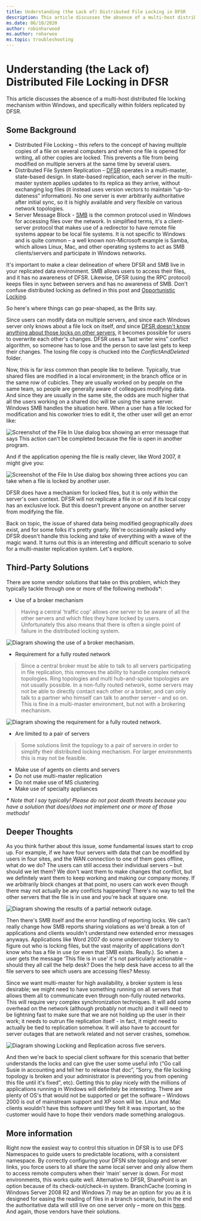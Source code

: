 ```yaml
---
title: Understanding (the Lack of) Distributed File Locking in DFSR
description: This article discusses the absence of a multi-host distributed file locking mechanism within Windows, and specifically within folders replicated by DFSR.
ms.date: 06/10/2020
author: robinharwood
ms.author: roharwoo
ms.topic: troubleshooting
---
```

# Understanding (the Lack of) Distributed File Locking in DFSR

This article discusses the absence of a multi-host distributed file locking mechanism within Windows, and specifically within folders replicated by DFSR.

## Some Background

  - Distributed File Locking – this refers to the concept of having multiple copies of a file on several computers and when one file is opened for writing, all other copies are locked. This prevents a file from being modified on multiple servers at the same time by several users.
  - Distributed File System Replication – [DFSR](/previous-versions/windows/desktop/dfsr/distributed-file-system-replication--dfsr-) operates in a multi-master, state-based design. In state-based replication, each server in the multi-master system applies updates to its replica as they arrive, without exchanging log files (it instead uses version vectors to maintain “up-to-dateness” information). No one server is ever arbitrarily authoritative after initial sync, so it is highly available and very flexible on various network topologies.
  - Server Message Block - [SMB](/openspecs/windows_protocols/ms-smb/f210069c-7086-4dc2-885e-861d837df688) is the common protocol used in Windows for accessing files over the network. In simplified terms, it's a client-server protocol that makes use of a redirector to have remote file systems appear to be local file systems. It is not specific to Windows and is quite common – a well known non-Microsoft example is Samba, which allows Linux, Mac, and other operating systems to act as SMB clients/servers and participate in Windows networks.


It's important to make a clear delineation of where DFSR and SMB live in your replicated data environment. SMB allows users to access their files, and it has no awareness of DFSR. Likewise, DFSR (using the RPC protocol) keeps files in sync between servers and has no awareness of SMB. Don't confuse distributed locking as defined in this post and [Opportunistic Locking](/windows/win32/fileio/opportunistic-locks).

So here's where things can go pear-shaped, as the Brits say.

Since users can modify data on multiple servers, and since each Windows server only knows about a file lock on itself, *and* since [DFSR doesn't know anything about those locks on other servers](/previous-versions/windows/it-pro/windows-server-2003/cc773238(v=ws.10)), it becomes possible for users to overwrite each other's changes. DFSR uses a “last writer wins” conflict algorithm, so someone has to lose and the person to save last gets to keep their changes. The losing file copy is chucked into the *ConflictAndDeleted* folder.

Now, this is far *less* common than people like to believe. Typically, true shared files are modified in a local environment; in the branch office or in the same row of cubicles. They are usually worked on by people on the same team, so people are generally aware of colleagues modifying data. And since they are usually in the same site, the odds are much higher that all the users working on a shared doc will be using the same server. Windows SMB handles the situation here. When a user has a file locked for modification and his coworker tries to edit it, the other user will get an error like:

![Screenshot of the File In Use dialog box showing an error message that says This action can't be completed because the file is open in another program.](./media/understanding-the-lack-of-distributed-file-locking-in-dfsr/1.jpg)

And if the application opening the file is really clever, like Word 2007, it might give you:

![Screenshot of the File In Use dialog box showing three actions you can take when a file is locked by another user.](./media/understanding-the-lack-of-distributed-file-locking-in-dfsr/2.jpg)

DFSR does have a mechanism for locked files, but it is only within the server's own context. DFSR will not replicate a file in or out if its local copy has an exclusive lock. But this doesn't prevent anyone on another server from modifying the file.

Back on topic, the issue of shared data being modified geographically *does* exist, and for some folks it's pretty gnarly. We're occasionally asked why DFSR doesn't handle this locking and take of everything with a wave of the magic wand. It turns out this is an interesting and difficult scenario to solve for a multi-master replication system. Let's explore.

## Third-Party Solutions

There are some vendor solutions that take on this problem, which they typically tackle through one or more of the following methods\*:

  - Use of a broker mechanism

> Having a central ‘traffic cop' allows one server to be aware of all the other servers and which files they have locked by users. Unfortunately this also means that there is often a single point of failure in the distributed locking system.

![Diagram showing the use of a broker mechanism.](./media/understanding-the-lack-of-distributed-file-locking-in-dfsr/3.png)

  - Requirement for a fully routed network

> Since a central broker must be able to talk to all servers participating in file replication, this removes the ability to handle complex network topologies. Ring topologies and multi hub-and-spoke topologies are not usually possible. In a non-fully routed network, some servers may not be able to directly contact each other or a broker, and can only talk to a partner who himself can talk to another server – and so on. This is fine in a multi-master environment, but not with a brokering mechanism.

![Diagram showing the requirement for a fully routed network.](./media/understanding-the-lack-of-distributed-file-locking-in-dfsr/4.png)

  - Are limited to a pair of servers

> Some solutions limit the topology to a pair of servers in order to simplify their distributed locking mechanism. For larger environments this is may not be feasible.

  - Make use of agents on clients and servers
  - Do not use multi-master replication
  - Do not make use of MS clustering
  - Make use of specialty appliances


***\*** Note that I say typically\! Please do not post death threats because you have a solution that does/does not implement one or more of those methods\!*

## Deeper Thoughts

As you think further about this issue, some fundamental issues start to crop up. For example, if we have four servers with data that can be modified by users in four sites, and the WAN connection to one of them goes offline, what do we do? The users can still access their individual servers – but should we let them? We don't want them to make changes that conflict, but we definitely want them to keep working and making our company money. If we arbitrarily block changes at that point, no users can work even though there may not actually be any conflicts happening\! There's no way to tell the other servers that the file is in use and you're back at square one.

![Diagram showing the results of a partial network outage.](./media/understanding-the-lack-of-distributed-file-locking-in-dfsr/5.png)

Then there's SMB itself and the error handling of reporting locks. We can't really change how SMB reports sharing violations as we'd break a ton of applications and clients wouldn't understand new extended error messages anyways. Applications like Word 2007 do some undercover trickery to figure out who is locking files, but the vast majority of applications don't know who has a file in use (or even that SMB exists. Really.). So when a user gets the message ‘This file is in use' it's not particularly actionable – should they all call the help desk? Does the help desk have access to all the file servers to see which users are accessing files? Messy.

Since we want multi-master for high availability, a broker system is less desirable; we might need to have something running on all servers that allows them all to communicate even through non-fully routed networks. This will require very complex synchronization techniques. It will add some overhead on the network (although probably not much) and it will need to be lightning fast to make sure that we are not holding up the user in their work; it needs to outrun file replication itself - in fact, it might need to actually be tied to replication somehow. It will also have to account for server outages that are network related and not server crashes, somehow.

![Diagram showing Locking and Replication across five servers.](./media/understanding-the-lack-of-distributed-file-locking-in-dfsr/6.png)

And then we're back to special client software for this scenario that better understands the locks and can give the user some useful info (“Go call Susie in accounting and tell her to release that doc”, “Sorry, the file locking topology is broken and your administrator is preventing you from opening this file until it's fixed”, etc). Getting this to play nicely with the millions of applications running in Windows will definitely be interesting. There are plenty of OS's that would not be supported or get the software – Windows 2000 is out of mainstream support and XP soon will be. Linux and Mac clients wouldn't have this software until they felt it was important, so the customer would have to hope their vendors made something analogous.

## More information

Right now the easiest way to control this situation in DFSR is to use DFS Namespaces to guide users to predictable locations, with a consistent namespace. By correctly configuring your DFSN site topology and server links, you force users to all share the same local server and only allow them to access remote computers when their ‘main' server is down. For most environments, this works quite well. Alternative to DFSR, SharePoint is an option because of its check-out/check-in system. BranchCache (coming in Windows Server 2008 R2 and Windows 7) may be an option for you as it is designed for easing the reading of files in a branch scenario, but in the end the authoritative data will still live on one server only – more on this [here](/previous-versions/windows/it-pro/windows-server-2012-R2-and-2012/jj127252(v=ws.11)). And again, those vendors have their solutions.

